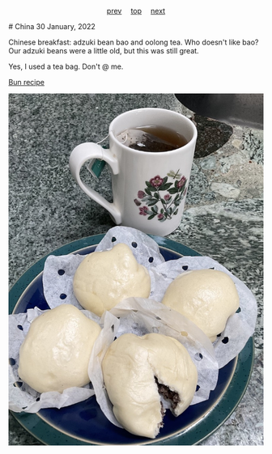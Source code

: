 <span><p align=center>
[prev](chile.md)&emsp;
[top](../index.md)&emsp;
[next](colombia.md)
</p></span>
# China
30 January, 2022


Chinese breakfast: adzuki bean bao and oolong tea. Who doesn't like bao? Our adzuki beans were a little old, but this was still great.

Yes, I used a tea bag. Don't @ me.

[Bun recipe](https://redhousespice.com/red-bean-buns/)

![Buns](images/china.jpeg)
